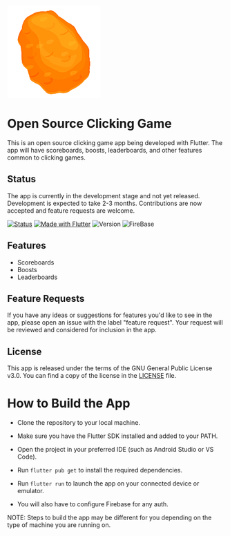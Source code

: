 <img src='assets/nugget.png'>


# Open Source Clicking Game

This is an open source clicking game app being developed with Flutter. The app will have scoreboards, boosts, leaderboards, and other features common to clicking games.

## Status

The app is currently in the development stage and not yet released. Development is expected to take 2-3 months. Contributions are now accepted and feature requests are welcome.

[![Status](https://img.shields.io/badge/Status-Under_Development-orange?style=for-the-badge)](https://shields.io/)
[![Made with Flutter](https://img.shields.io/badge/Made_with-Flutter-blue?style=for-the-badge&logo=flutter)](https://flutter.dev/)
![Version](https://img.shields.io/badge/Version-0.2.1_(unreleased)-blue?style=for-the-badge&)
![FireBase](https://img.shields.io/badge/Backend-Firebase-red?style=for-the-badge&logo=firebase)

## Features

- Scoreboards
- Boosts
- Leaderboards

## Feature Requests

If you have any ideas or suggestions for features you'd like to see in the app, please open an issue with the label "feature request". Your request will be reviewed and considered for inclusion in the app.

## License

This app is released under the terms of the GNU General Public License v3.0. You can find a copy of the license in the [LICENSE](LICENSE) file.

# How to Build the App


- Clone the repository to your local machine.
- Make sure you have the Flutter SDK installed and added to your PATH.
- Open the project in your preferred IDE (such as Android Studio or VS Code).
- Run ``flutter pub get`` to install the required dependencies.
- Run ``flutter run`` to launch the app on your connected device or emulator.

- You will also have to configure Firebase for any auth.

NOTE: Steps to build the app may be different for you depending on the type of machine you are running on.




